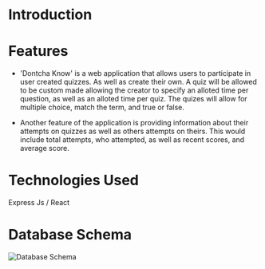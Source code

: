 # Introduction

# Features
- 'Dontcha Know' is a web application that allows users to participate in user created quizzes. As well as create their own. A quiz will be allowed to be custom made allowing the creator to specify an alloted time per question, as well as an alloted time per quiz. The quizes will allow for multiple choice, match the term, and true or false.

- Another feature of the application is providing information about their attempts on quizzes as well as others attempts on theirs. This would include total attempts, who attempted, as well as recent scores, and average score.



# Technologies Used
Express Js / React


# Database Schema

![Database Schema]()
